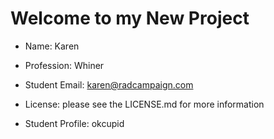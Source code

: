 # Welcome to my New Project

* Name: Karen
* Profession: Whiner
* Student Email: karen@radcampaign.com
* License: please see the LICENSE.md for more information

* Student Profile: okcupid
